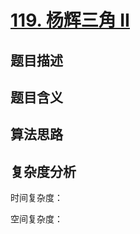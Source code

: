 # [119. 杨辉三角 II](https://leetcode.cn/problems/pascals-triangle-ii/)

## 题目描述

## 题目含义

## 算法思路

## 复杂度分析

时间复杂度：

空间复杂度：
